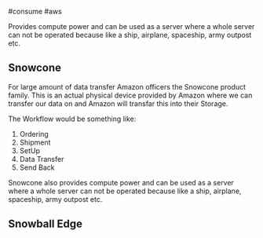 #consume #aws 

Provides  compute power and can be used as a server where a whole server can not be operated because like a ship, airplane, spaceship, army outpost etc. 
## Snowcone

For large amount of data transfer Amazon officers the Snowcone product family. This is an actual physical device provided by Amazon where we can transfer our data on and Amazon will transfar this into their Storage.

The Workflow would be something like:
1. Ordering
2. Shipment
3. SetUp
4. Data Transfer
5. Send Back


Snowcone also provides compute power and can be used as a server where a whole server can not be operated because like a ship, airplane, spaceship, army outpost etc. 

## Snowball Edge


